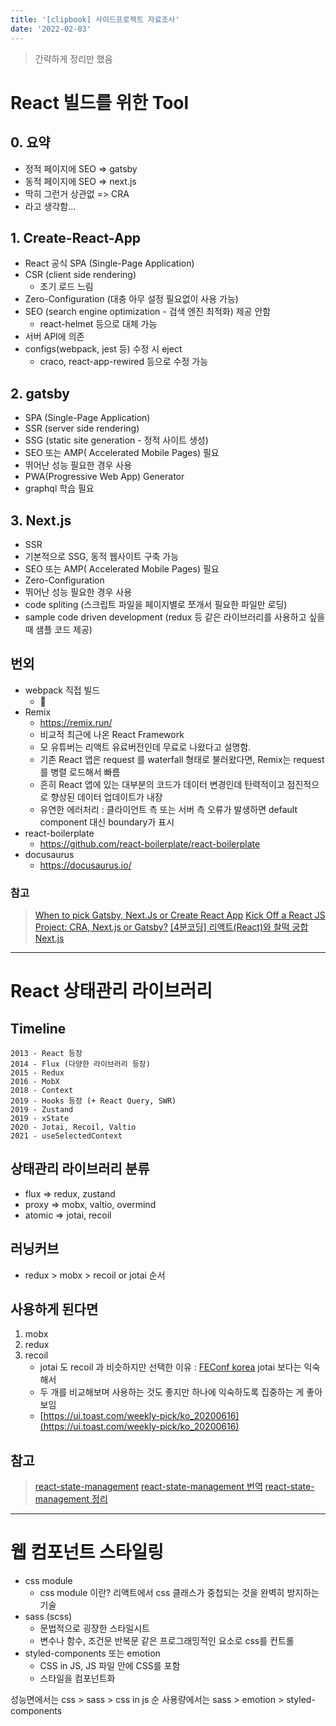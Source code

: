 ```yaml
---
title: '[clipbook] 사이드프로젝트 자료조사'
date: '2022-02-03'
---
```

> 간략하게 정리만 했음

# React 빌드를 위한 Tool
## 0. 요약
- 정적 페이지에 SEO => gatsby
- 동적 페이지에 SEO => next.js
- 딱히 그런거 상관없 => CRA
- 라고 생각함...
## 1. Create-React-App
- React 공식 SPA (Single-Page Application)
- CSR (client side rendering) 
  - 초기 로드 느림
- Zero-Configuration (대충 아무 설정 필요없이 사용 가능)
- SEO (search engine optimization - 검색 엔진 최적화)  제공 안함 
  - react-helmet 등으로 대체 가능
- 서버 API에 의존
- configs(webpack, jest 등) 수정 시 eject
  - craco, react-app-rewired 등으로 수정 가능
## 2. gatsby
- SPA (Single-Page Application)
- SSR (server side rendering)
- SSG (static site generation - 정적 사이트 생성)
- SEO 또는 AMP( Accelerated Mobile Pages) 필요
- 뛰어난 성능 필요한 경우 사용
- PWA(Progressive Web App) Generator
- graphql 학습 필요
## 3. Next.js
- SSR
- 기본적으로 SSG, 동적 웹사이트 구축 가능 
- SEO 또는 AMP( Accelerated Mobile Pages) 필요
- Zero-Configuration
- 뛰어난 성능 필요한 경우 사용
- code spliting (스크립트 파일을 페이지별로 쪼개서 필요한 파일만 로딩)
- sample code driven development (redux 등 같은 라이브러리를 사용하고 싶을 때 샘플 코드 제공)
## 번외
- webpack 직접 빌드 
  - 🥲
- Remix
  - https://remix.run/
  - 비교적 최근에 나온 React Framework
  - 모 유튜버는 리액트 유료버전인데 무료로 나왔다고 설명함. 
  - 기존 React 앱은 request 를 waterfall 형태로 불러왔다면, Remix는 request를 병렬 로드해서 빠름
  - 흔히 React 앱에 있는 대부분의 코드가 데이터 변경인데 탄력적이고 점진적으로 향상된 데이터 업데이트가 내장
  - 유연한 에러처리 : 클라이언트 측 또는 서버 측 오류가 발생하면  default component 대신 boundary가 표시
- react-boilerplate
  - https://github.com/react-boilerplate/react-boilerplate
- docusaurus
  - https://docusaurus.io/
 
### 참고
> [When to pick Gatsby, Next.Js or Create React App](https://dev.to/alexandrudanpop/react-applications-when-to-pick-gatsby-or-next-js-or-create-react-app-50l1)
> [Kick Off a React JS Project: CRA, Next.js or Gatsby?](https://www.codemotion.com/magazine/frontend/javascript/react-project-cra-nextjs-gatsby/)
> [[4분코딩] 리액트(React)와 찰떡 궁합 Next.js](https://www.youtube.com/watch?v=jg2ha2RIWN0)

---

# React 상태관리 라이브러리
## Timeline
```
2013 - React 등장
2014 - Flux (다양한 라이브러리 등장)
2015 - Redux
2016 - MobX
2018 - Context
2019 - Hooks 등장 (+ React Query, SWR)
2019 - Zustand
2019 - xState
2020 - Jotai, Recoil, Valtio
2021 - useSelectedContext
```
## 상태관리 라이브러리 분류
- flux => redux, zustand
- proxy => mobx, valtio, overmind
- atomic => jotai, recoil

## 러닝커브
- redux > mobx > recoil or jotai 순서
  <!-- - 이유 : fe 옾챗방에다가 걍 물어봄,,, ㅎㅎ;; -->
 <!-- ![image](https://user-images.githubusercontent.com/65995108/150652588-64018696-2779-4d56-95e5-bf596801a4e7.png) -->


## 사용하게 된다면 
1. mobx 
2. redux 
3. recoil 
    - jotai 도 recoil 과 비슷하지만 선택한 이유 : [FEConf korea](https://www.youtube.com/watch?v=0-UaleJZOw8) jotai 보다는 익숙해서
    - 두 개를 비교해보며 사용하는 것도 좋지만 하나에 익숙하도록 집중하는 게 좋아보임
    - [https://ui.toast.com/weekly-pick/ko_20200616](https://ui.toast.com/weekly-pick/ko_20200616)

## 참고
> [react-state-management](https://leerob.io/blog/react-state-management)
> [react-state-management 번역](https://velog.io/@cadenzah/history-of-react-state-management)
> [react-state-management 정리](https://velog.io/@gtah2yk/%ED%94%84%EB%A1%A0%ED%8A%B8%EC%97%94%EB%93%9C-%EC%83%81%ED%83%9C%EC%97%90-%EA%B4%80%ED%95%9C-%EC%A0%95%EB%A6%AC-%EA%B8%80)

---

# 웹 컴포넌트 스타일링
- css module
  - css module 이란? 리액트에서 css 클래스가 중첩되는 것을 완벽히 방지하는 기술
- sass (scss)
  - 문법적으로 굉장한 스타일시트
  - 변수나 함수, 조건문 반복문 같은 프로그래밍적인 요소로 css를 컨트롤
- styled-components 또는 emotion
  - CSS in JS, JS 파일 안에 CSS를 포함
  - 스타일을 컴포넌트화

성능면에서는 css > sass > css in js 순
사용량에서는 sass > emotion > styled-components